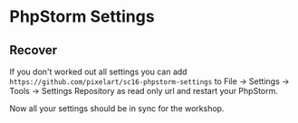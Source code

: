 PhpStorm Settings
=================

Recover
-------

If you don't worked out all settings you can add
`https://github.com/pixelart/sc16-phpstorm-settings` to File -> Settings ->
Tools -> Settings Repository as read only url and restart your PhpStorm.

Now all your settings should be in sync for the workshop.

